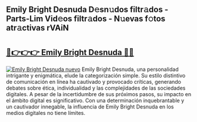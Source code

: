 ## Emily Bright Desnuda D𝚎sn𝚞dos filtr𝚊dos - Parts-Lim Vid𝚎os filtr𝚊dos - N𝚞evas f𝚘tos atr𝚊ctivas rVAiN

# <h2><a href="http://mbapch.tromn.icu/?c=Emily+Bright+Desnuda">🔗👉👉👉 Emily Bright Desnuda 🔗🔗</a></h2>

[![Emily Bright Desnuda nuevo](https://i.imgur.com/pEAQMta.gif)](http://mbapch.tromn.icu/?c=Emily+Bright+Desnuda)
Emily Bright Desnuda, una personalidad intrigante y enigmática, elude la categorización simple. Su estilo distintivo de comunicación en línea ha cautivado y provocado críticas, generando debates sobre ética, individualidad y las complejidades de las sociedades digitales. A pesar de la incertidumbre de sus próximos pasos, su impacto en el ámbito digital es significativo. Con una determinación inquebrantable y un cautivador innegable, la influencia de Emily Bright Desnuda en los medios digitales no tiene límites.
